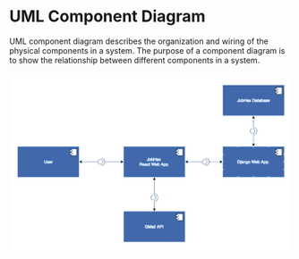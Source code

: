 # UML Component Diagram
UML component diagram describes the organization and wiring of the physical components in a
system. The purpose of a component diagram is to show the relationship between different
components in a system.

![](assets/images/10_1.png)